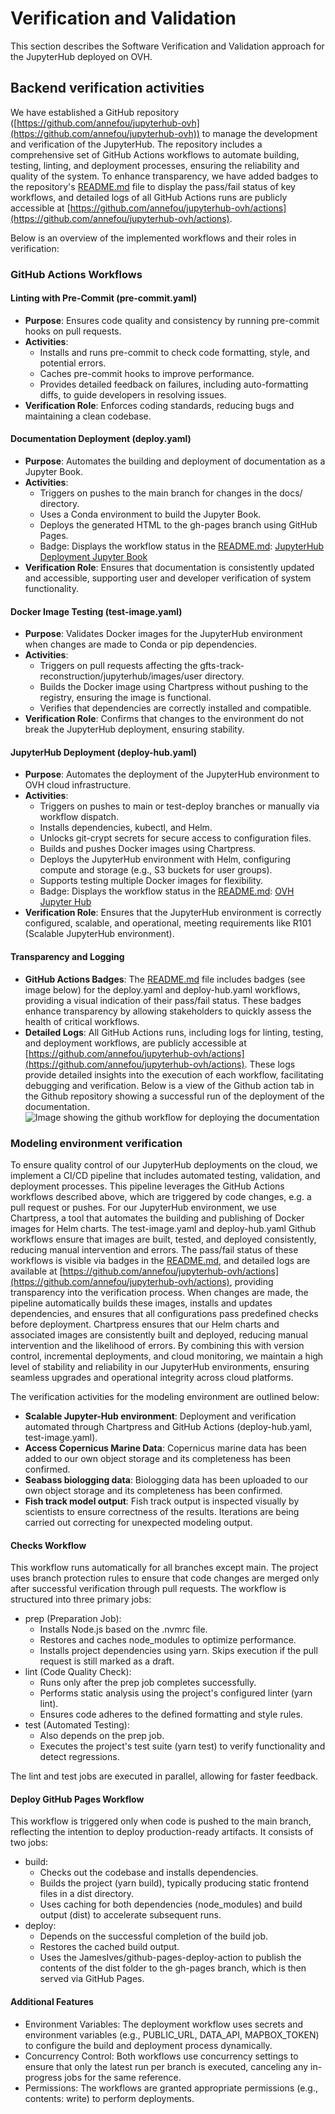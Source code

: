 # Verification and Validation

This section describes the Software Verification and Validation approach for the JupyterHub deployed on OVH.

## Backend verification activities

We have established a GitHub repository ([https://github.com/annefou/jupyterhub-ovh](https://github.com/annefou/jupyterhub-ovh)) to manage the development and verification of the JupyterHub. The repository includes a comprehensive set of GitHub Actions workflows to automate building, testing, linting, and deployment processes, ensuring the reliability and quality of the system. To enhance transparency, we have added badges to the repository's [README.md](https://github.com/annefou/jupyterhub-ovh) file to display the pass/fail status of key workflows, and detailed logs of all GitHub Actions runs are publicly accessible at [https://github.com/annefou/jupyterhub-ovh/actions](https://github.com/annefou/jupyterhub-ovh/actions).

Below is an overview of the implemented workflows and their roles in verification:

### GitHub Actions Workflows

#### Linting with Pre-Commit (pre-commit.yaml)

- **Purpose**: Ensures code quality and consistency by running pre-commit hooks on pull requests.
- **Activities**:
  - Installs and runs pre-commit to check code formatting, style, and potential errors.
  - Caches pre-commit hooks to improve performance.
  - Provides detailed feedback on failures, including auto-formatting diffs, to guide developers in resolving issues.
- **Verification Role**: Enforces coding standards, reducing bugs and maintaining a clean codebase.

#### Documentation Deployment (deploy.yaml)

- **Purpose**: Automates the building and deployment of documentation as a Jupyter Book.
- **Activities**:
  - Triggers on pushes to the main branch for changes in the docs/ directory.
  - Uses a Conda environment to build the Jupyter Book.
  - Deploys the generated HTML to the gh-pages branch using GitHub Pages.
  - Badge: Displays the workflow status in the [README.md](https://github.com/annefou/jupyterhub-ovh): [JupyterHub Deployment Jupyter Book](https://github.com/annefou/jupyterhub-ovh/actions/workflows/deploy.yml/badge.svg)
- **Verification Role**: Ensures that documentation is consistently updated and accessible, supporting user and developer verification of system functionality.

#### Docker Image Testing (test-image.yaml)

- **Purpose**: Validates Docker images for the JupyterHub environment when changes are made to Conda or pip dependencies.
- **Activities**:
  - Triggers on pull requests affecting the gfts-track-reconstruction/jupyterhub/images/user directory.
  - Builds the Docker image using Chartpress without pushing to the registry, ensuring the image is functional.
  - Verifies that dependencies are correctly installed and compatible.
- **Verification Role**: Confirms that changes to the environment do not break the JupyterHub deployment, ensuring stability.

#### JupyterHub Deployment (deploy-hub.yaml)

- **Purpose**: Automates the deployment of the JupyterHub environment to OVH cloud infrastructure.
- **Activities**:
  - Triggers on pushes to main or test-deploy branches or manually via workflow dispatch.
  - Installs dependencies, kubectl, and Helm.
  - Unlocks git-crypt secrets for secure access to configuration files.
  - Builds and pushes Docker images using Chartpress.
  - Deploys the JupyterHub environment with Helm, configuring compute and storage (e.g., S3 buckets for user groups).
  - Supports testing multiple Docker images for flexibility.
  - Badge: Displays the workflow status in the [README.md](https://github.com/annefou/jupyterhub-ovh): [OVH Jupyter Hub](https://github.com/annefou/jupyterhub-ovh/actions/workflows/deploy-hub.yaml/badge.svg)
- **Verification Role**: Ensures that the JupyterHub environment is correctly configured, scalable, and operational, meeting requirements like R101 (Scalable JupyterHub environment).

#### Transparency and Logging

- **GitHub Actions Badges**: The [README.md](https://github.com/annefou/jupyterhub-ovh) file includes badges (see image below) for the deploy.yaml and deploy-hub.yaml workflows, providing a visual indication of their pass/fail status. These badges enhance transparency by allowing stakeholders to quickly assess the health of critical workflows.
- **Detailed Logs**: All GitHub Actions runs, including logs for linting, testing, and deployment workflows, are publicly accessible at [https://github.com/annefou/jupyterhub-ovh/actions](https://github.com/annefou/jupyterhub-ovh/actions). These logs provide detailed insights into the execution of each workflow, facilitating debugging and verification. Below is a view of the Github action tab in the Github repository showing a successful run of the deployment of the documentation.
  ![Image showing the github workflow for deploying the documentation](images/deployment_workflows.png)

### Modeling environment verification

To ensure quality control of our JupyterHub deployments on the cloud, we implement a CI/CD pipeline that includes automated testing, validation, and deployment processes. This pipeline leverages the GitHub Actions workflows described above, which are triggered by code changes, e.g. a pull request or pushes. For our JupyterHub environment, we use Chartpress, a tool that automates the building and publishing of Docker images for Helm charts. The test-image.yaml and deploy-hub.yaml Github workflows ensure that images are built, tested, and deployed consistently, reducing manual intervention and errors. The pass/fail status of these workflows is visible via badges in the [README.md](https://github.com/annefou/jupyterhub-ovh), and detailed logs are available at [https://github.com/annefou/jupyterhub-ovh/actions](https://github.com/annefou/jupyterhub-ovh/actions), providing transparency into the verification process. When changes are made, the pipeline automatically builds these images, installs and updates dependencies, and ensures that all configurations pass predefined checks before deployment. Chartpress ensures that our Helm charts and associated images are consistently built and deployed, reducing manual intervention and the likelihood of errors. By combining this with version control, incremental deployments, and cloud monitoring, we maintain a high level of stability and reliability in our JupyterHub environments, ensuring seamless upgrades and operational integrity across cloud platforms.

The verification activities for the modeling environment are outlined below:

- **Scalable Jupyter-Hub environment**: Deployment and verification automated through Chartpress and GitHub Actions (deploy-hub.yaml, test-image.yaml).
- **Access Copernicus Marine Data**: Copernicus marine data has been added to our own object storage and its completeness has been confirmed.
- **Seabass biologging data**: Biologging data has been uploaded to our own object storage and its completeness has been confirmed.
- **Fish track model output**: Fish track output is inspected visually by scientists to ensure correctness of the results. Iterations are being carried out correcting for unexpected modeling output.

#### Checks Workflow

This workflow runs automatically for all branches except main. The project uses branch protection rules to ensure that code changes are merged only after successful verification through pull requests.
The workflow is structured into three primary jobs:

- prep (Preparation Job):
  - Installs Node.js based on the .nvmrc file.
  - Restores and caches node_modules to optimize performance.
  - Installs project dependencies using yarn. Skips execution if the pull request is still marked as a draft.
- lint (Code Quality Check):
  - Runs only after the prep job completes successfully.
  - Performs static analysis using the project's configured linter (yarn lint).
  - Ensures code adheres to the defined formatting and style rules.
- test (Automated Testing):
  - Also depends on the prep job.
  - Executes the project's test suite (yarn test) to verify functionality and detect regressions.

The lint and test jobs are executed in parallel, allowing for faster feedback.

#### Deploy GitHub Pages Workflow

This workflow is triggered only when code is pushed to the main branch, reflecting the intention to deploy production-ready artifacts.
It consists of two jobs:

- build:
  - Checks out the codebase and installs dependencies.
  - Builds the project (yarn build), typically producing static frontend files in a dist directory.
  - Uses caching for both dependencies (node_modules) and build output (dist) to accelerate subsequent runs.
- deploy:
  - Depends on the successful completion of the build job.
  - Restores the cached build output.
  - Uses the JamesIves/github-pages-deploy-action to publish the contents of the dist folder to the gh-pages branch, which is then served via GitHub Pages.

#### Additional Features

- Environment Variables: The deployment workflow uses secrets and environment variables (e.g., PUBLIC_URL, DATA_API, MAPBOX_TOKEN) to configure the build and deployment process dynamically.
- Concurrency Control: Both workflows use concurrency settings to ensure that only the latest run per branch is executed, canceling any in-progress jobs for the same reference.
- Permissions: The workflows are granted appropriate permissions (e.g., contents: write) to perform deployments.

